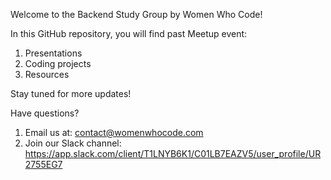 Welcome to the Backend Study Group by Women Who Code!

In this GitHub repository, you will find past Meetup event:
1. Presentations
2. Coding projects
3. Resources

Stay tuned for more updates!

Have questions? 
1. Email us at: contact@womenwhocode.com
2. Join our Slack channel: https://app.slack.com/client/T1LNYB6K1/C01LB7EAZV5/user_profile/UR2755EG7